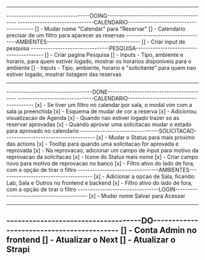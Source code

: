 --------------------------------------------------------------------------------
----------------------------------DOING-----------------------------------------
-------------------------------CALENDARIO---------------------------------------
[] - Mudar nome "Calendar" para "Reservar"
[] - Calendario precisar de um filtro para aparecer as reservas
---------------------------------AMBIENTES--------------------------------------
[] - Criar input de pesquisa
--------------------------------PESQUISA----------------------------------------
[] - Criar pagina Pesquisa
[] - Inputs - Tipo, ambiente e horario, para quem estiver logado, mostrar os horarios disponiveis para o ambiente
[] - Inputs - Tipo, ambiente, horario e "solicitante" para quem nao estiver logado, mostrar listagem das reservas


--------------------------------------------------------------------------------
-----------------------------------DONE-----------------------------------------
-------------------------------CALENDARIO---------------------------------------
[x] - Se tiver um filtro no calendar por sala, o modal vim com a sala ja preenchida
[x] - Esquema de mudar de cor a reserva
[x] - Adicionou visualizacao de Agenda
[x] - Quando nao estiver logado trazer so as reservar aprovadas
[x] - Quando aprovar uma solicitacao mudar o estado para aprovado no calendario
--------------------------------SOLICITACAO-------------------------------------
[x] - Mudar o Status para mais proximo das actions
[x] - Tooltip para quando uma solicitacao for aprovada e reprovada
[x] - Na reprovacao, adicionar um campo de input para motivo da reprovacao da solicitacao
[x] - Icone do Status mais nome
[x] - Criar campo novo para motivo de reprovacao no banco
[x] - Filtro ativo do lado de fora, com a opção de tirar o filtro
---------------------------------AMBIENTES--------------------------------------
[x] - Adicionar a opcao de Sala, ficando: Lab, Sala e Outros no frontend e backend
[x] - Filtro ativo do lado de fora, com a opção de tirar o filtro
---------------------------------LOGIN------------------------------------------
[x] - Mudar nome Salvar para Acessar


--------------------------------------------------------------------------------
------------------------------------DO------------------------------------------
[] - Conta Admin no frontend
[] - Atualizar o Next
[] - Atualizar o Strapi
--------------------------------------------------------------------------------
